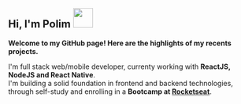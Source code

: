 <h2 align="left">Hi, I'm Polim <img src="https://github.com/sudnyeshtalekar/sudnyeshtalekar/blob/master/Assets/Hi.gif" width="40px"></h2>

<strong>Welcome to my GitHub page! Here are the highlights of my recents projects.</strong>


<p>I'm full stack web/mobile developer, currenty working with <strong>ReactJS, NodeJS and React Native</strong>. </br>
I'm building a solid foundation in frontend and backend technologies, through self-study and enrolling in a <strong>Bootcamp at <a href="https://rocketseat.com.br/">Rocketseat</a></strong>.</p>
